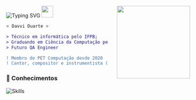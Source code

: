 ![Typing SVG](https://readme-typing-svg.demolab.com?font=Poppins&weight=900&size=25&duration=4000&pause=500&color=2C98C8&vCenter=true&width=320&height=30&lines=Hey+there+!;I'm+Davvi+Duarte+!;Welcome+to+my+profile+!)
<img src="https://github.com/blackcater/blackcater/raw/main/images/Hi.gif" height="32"/>
<img align="right" height="200px" style="margin-left: 25px" src="https://github.com/user-attachments/assets/e60504fc-1095-410f-9e1d-5b5d12f99088"/>

```diff
⭐ Davvi Duarte ⭐

> Técnico em informática pelo IFPB;
> Graduando em Ciência da Computação pela UFCG;
> Futuro QA Engineer

! Membro do PET Computação desde 2020
! Cantor, compositor e instrumentista (violão)
```
### 📖 Conhecimentos

![Skills](https://skillicons.dev/icons?i=python,java,js,cypress,postman,clojure,junit,jmeter)
